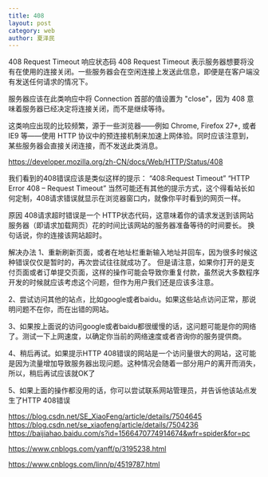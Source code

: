 ```yaml
---
title: 408
layout: post
category: web
author: 夏泽民
---
```

408 Request Timeout
响应状态码 408 Request Timeout 表示服务器想要将没有在使用的连接关闭。一些服务器会在空闲连接上发送此信息，即便是在客户端没有发送任何请求的情况下。

服务器应该在此类响应中将 Connection 首部的值设置为 "close"，因为  408 意味着服务器已经决定将连接关闭，而不是继续等待。 

这类响应出现的比较频繁，源于一些浏览器——例如  Chrome, Firefox 27+, 或者 IE9 等——使用 HTTP 协议中的预连接机制来加速上网体验。同时应该注意到，某些服务器会直接关闭连接，而不发送此类消息。

https://developer.mozilla.org/zh-CN/docs/Web/HTTP/Status/408
<!-- more -->
我们看到的408错误应该是类似这样的提示：
“408:Request Timeout”
“HTTP Error 408 – Request Timeout”
当然可能还有其他的提示方式，这个得看站长如何定制，408请求错误就显示在浏览器窗口内，就像你平时看到的网页一样。

原因
408请求超时错误是一个 HTTP状态代码，这意味着你的请求发送到该网站服务器（即请求加载网页）花的时间比该网站的服务器准备等待的时间要长。 换句话说，你的连接该网站超时。

解决办法
1、重新刷新页面，或者在地址栏重新输入地址并回车，因为很多时候这种错误仅仅是暂时的，再次尝试往往就成功了。
但是请注意，如果你打开的是支付页面或者订单提交页面，这样的操作可能会导致你重复付款，虽然说大多数程序开发的时候就应该考虑这个问题，但作为用户我们还是应该多注意。

2、尝试访问其他的站点，比如google或者baidu。如果这些站点访问正常，那说明问题不在你，而在出错的网站。

3、如果按上面说的访问google或者baidu都很缓慢的话，这问题可能是你的网络了。测试一下上网速度，以确定你当前的网络速度或者咨询你的服务提供商。

4、稍后再试。如果提示HTTP 408错误的网站是一个访问量很大的网站，这可能是因为流量增加导致服务器出现问题。这种情况会随着一部分用户的离开而消失，所以，稍后再试应该就OK了

5、如果上面的操作都没用的话，你可以尝试联系网站管理员，并告诉他该站点发生了HTTP 408错误

https://blog.csdn.net/SE_XiaoFeng/article/details/7504645
https://blog.csdn.net/se_xiaofeng/article/details/7504236
https://baijiahao.baidu.com/s?id=1566470774914674&wfr=spider&for=pc

https://www.cnblogs.com/yanff/p/3195238.html

https://www.cnblogs.com/linn/p/4519787.html
